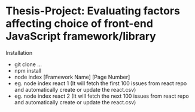 # Thesis-Project: Evaluating factors affecting choice of front-end JavaScript framework/library

Installation
- git clone ...
- npm install
- node index [Framework Name] [Page Number]
- eg. node index react 1 (It will fetch the first 100 issues from react repo and automatically create or update the react.csv)
- eg. node index react 2 (It will fetch the next 100 issues from react repo and automatically create or update the react.csv)
